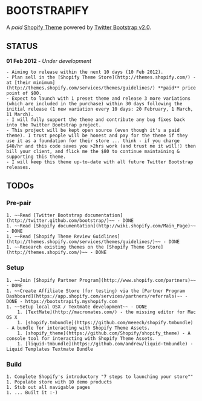 # BOOTSTRAPIFY

A *paid* [Shopify Theme](http://themes.shopify.com/) powered by [Twitter Bootstrap v2.0](http://twitter.github.com/bootstrap/).

## STATUS

**01 Feb 2012** - *Under development* 

	- Aiming to release within the next 10 days (10 Feb 2012).
	- Plan sell in the [Shopify Theme Store](http://themes.shopify.com/) - at [their minimum](http://themes.shopify.com/services/themes/guidelines/) **paid** price point of $80.
	- Expect to launch with 1 preset theme and release 3 more variations (which are included in the purchase) within 30 days following the initial release (1 new variation every 10 days: 20 February, 1 March, 11 March).
	- I will fully support the theme and contribute any bug fixes back into the Twitter Bootstrap project.
	- This project will be kept open source (even though it's a paid theme). I trust people will be honest and pay for the theme if they use it as a foundation for their store ... think - if you charge $40/hr and this code saves you >2hrs work (and trust me it will!) then bill your client, and flick me the $80 to continue maintaining & supporting this theme.
	- I will keep this theme up-to-date with all future Twitter Bootstrap releases.

## TODOs

### Pre-pair

	1. ~~Read [Twitter Bootstrap documentation](http://twitter.github.com/bootstrap/)~~ - DONE
	1. ~~Read [Shopify documentation](http://wiki.shopify.com/Main_Page)~~ - DONE
	1. ~~Read [Shopify Theme Review Guidlines](http://themes.shopify.com/services/themes/guidelines/)~~ - DONE
	1. ~~Research existing themes on the [Shopify Theme Store](http://themes.shopify.com/)~~ - DONE

### Setup

	1. ~~Join [Shopify Partner Program](http://www.shopify.com/partners)~~ - DONE 
	1. ~~Create Affiliate Store (for testing) via the [Partner Program Dashboard](https://app.shopify.com/services/partners/referrals)~~ - DONE - https://bootstrapify.myshopify.com
	1. ~~Setup local OSX / Textmate development~~ - DONE
		1. [TextMate](http://macromates.com/) - the missing editor for Mac OS X
		1. [shopify.tmbundle](https://github.com/meeech/shopify.tmbundle) - A bundle for interacting with Shopify Theme Assets.
		1. [shopify_theme](https://github.com/Shopify/shopify_theme) - A console tool for interacting with Shopify Theme Assets.
		1. [liquid-tmbundle](https://github.com/andrew/liquid-tmbundle) - Liquid Templates Textmate Bundle

### Build

	1. Complete Shopify's introductory "7 steps to launching your store""
	1. Populate store with 10 demo products
	1. Stub out all navigable pages
	1. ... Built it :-)